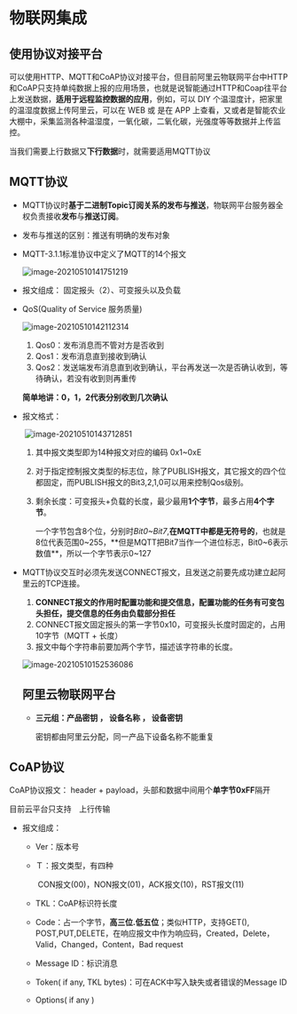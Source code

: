 # 物联网集成

## 使用协议对接平台

​	可以使用HTTP、MQTT和CoAP协议对接平台，但目前阿里云物联网平台中HTTP和CoAP只支持单纯数据上报的应用场景，也就是说智能通过HTTP和Coap往平台上发送数据，**适用于远程监控数据的应用**，例如，可以 DIY 个温湿度计，把家里的温湿度数据上传阿里云，可以在 WEB 或 是在 APP 上查看，又或者是智能农业大棚中，采集监测各种温湿度，一氧化碳，二氧化碳，光强度等等数据并上传监控。

​	当我们需要上行数据又**下行数据**时，就需要适用MQTT协议

## MQTT协议

- MQTT协议时**基于二进制Topic订阅关系的发布与推送**，物联网平台服务器全权负责接收**发布**与**推送订阅**。

- 发布与推送的区别：推送有明确的发布对象

- MQTT-3.1.1标准协议中定义了MQTT的14个报文

  ![image-20210510141751219](C:\Users\921-\AppData\Roaming\Typora\typora-user-images\image-20210510141751219.png)

- 报文组成： 固定报头（2）、可变报头以及负载

- QoS(Quality of Service 服务质量)

  ![image-20210510142112314](C:\Users\921-\AppData\Roaming\Typora\typora-user-images\image-20210510142112314.png)

  1. Qos0：发布消息而不管对方是否收到
  2. Qos1：发布消息直到接收到确认
  3. Qos2：发送端发布消息直到收到确认，平台再发送一次是否确认收到，等待确认，若没有收到则再重传

  **简单地讲：0，1，2代表分别收到几次确认**

- 报文格式：

  ​	![image-20210510143712851](C:\Users\921-\AppData\Roaming\Typora\typora-user-images\image-20210510143712851.png)

  1. 其中报文类型即为14种报文对应的编码 0x1~0xE

  2. 对于指定控制报文类型的标志位，除了PUBLISH报文，其它报文的四个位都固定，而PUBLISH报文的Bit3,2,1,0可以用来控制Qos级别。

  3. 剩余长度：可变报头+负载的长度，最少最用**1个字节**，最多占用**4个字节**。

     一个字节包含8个位，分别时*Bit0~Bit7*,**在MQTT中都是无符号的**，也就是8位代表范围0~255，**但是MQTT把Bit7当作一个进位标志，Bit0~6表示数值**，所以一个字节表示0~127



- MQTT协议交互时必须先发送CONNECT报文，且发送之前要先成功建立起阿里云的TCP连接。

  1. **CONNECT报文的作用时配置功能和提交信息，配置功能的任务有可变包头担任，提交信息的任务由负载部分担任**
  2. CONNECT报文固定报头的第一字节0x10，可变报头长度时固定的，占用10字节（MQTT + 长度）
  3. 报文中每个字符串前要加两个字节，描述该字符串的长度。

  ![image-20210510152536086](C:\Users\921-\AppData\Roaming\Typora\typora-user-images\image-20210510152536086.png)

  

  ## 阿里云物联网平台

  - **三元组：产品密钥 ， 设备名称 ， 设备密钥** 

    密钥都由阿里云分配，同一产品下设备名称不能重复






## CoAP协议

CoAP协议报文：	header + payload，头部和数据中间用个**单字节0xFF**隔开

目前云平台只支持　上行传输

- 报文组成：

  - Ver：版本号

  - Ｔ：报文类型，有四种

    ​	CON报文(00)，NON报文(01)，ACK报文(10)，RST报文(11)

  - TKL：CoAP标识符长度

  - Code：占一个字节，**高三位.低五位**；类似HTTP，支持GET(), POST,PUT,DELETE，在响应报文中作为响应码，Created，Delete，Valid，Changed，Content，Bad request

  - Message ID：标识消息

  - Token( if any, TKL bytes)：可在ACK中写入缺失或者错误的Message ID

  - Options( if any )